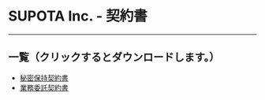 # SUPOTA Inc. - 契約書

---

## 一覧（クリックするとダウンロードします。）
- [秘密保持契約書](https://github.com/supota/contract/raw/master/nondisclosure-agreement.pdf)
- [業務委託契約書]()
